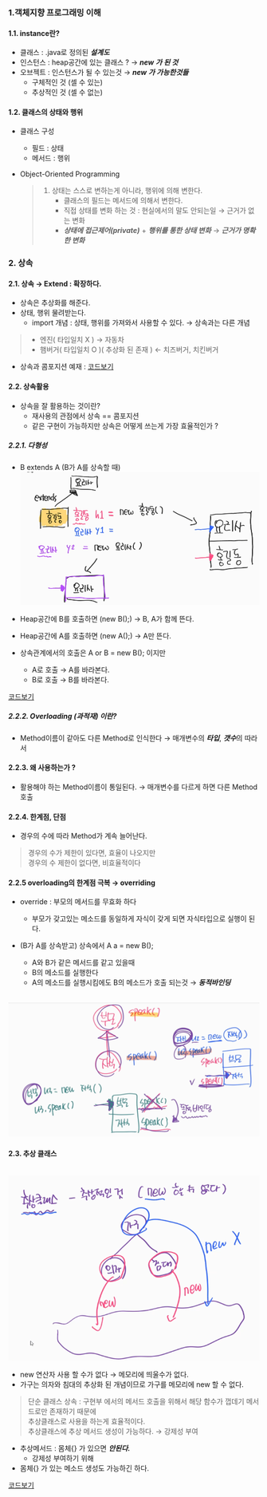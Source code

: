 ### 1.객체지향 프로그래밍 이해
#### 1.1. instance란?
- 클래스 : .java로 정의된 ***설계도***
- 인스턴스 : heap공간에 있는 클래스 ? → ***new 가 된 것***
- 오브젝트 : 인스턴스가 될 수 있는것 → ***new 가 가능한것들***
    - 구체적인 것 (셀 수 있는) 
    - 추상적인 것 (셀 수 없는)
  
#### 1.2. 클래스의 상태와 행위
- 클래스 구성
  - 필드 : 상태
  - 메서드 : 행위
  
- Object-Oriented Programming
  > 1) 상태는 스스로 변하는게 아니라, 행위에 의해 변한다.
  >    - 클래스의 필드는 메서드에 의해서 변한다.
  >    - 직접 상태를 변화 하는 것 : 현실에서의 말도 안되는일 → 근거가 없는 변화
  >    - ***상태에 접근제어(private)*** + ***행위를 통한 상태 변화*** → ***근거가 명확한 변화***
  > 

### 2. 상속
#### 2.1. 상속 → Extend : 확장하다.
- 상속은 추상화를 해준다.
- 상태, 행위 물려받는다.
  - import 개념 : 상태, 행위를 가져와서 사용할 수 있다. → 상속과는 다른 개념
  
> * 엔진( 타입일치 X ) → 자동차 </br>
> * 햄버거( 타입일치 O )( 추상화 된 존재 ) ← 치즈버거, 치킨버거

- 상속과 콤포지션 예재 : [코드보기](https://github.com/GyeomFka/java-dare/blob/master/src/main/java/ch05/OOPEx02.java)

#### 2.2. 상속활용
- 상속을 잘 활용하는 것이란?
  - 재사용의 관점에서 상속 == 콤포지션 
  - 같은 구현이 가능하지만 상속은 어떻게 쓰는게 가장 효율적인가 ?
  
##### 2.2.1. 다형성
- B extends A (B가 A를 상속할 때)
  </br>![Alt text](../99_img/13_java.png)
  
- Heap공간에 B를 호출하면 (new B();) → B, A가 함께 뜬다. 
- Heap공간에 A를 호출하면 (new A();) → A만 뜬다.
- 상속관계에서의 호출은 A or B = new B(); 이지만 
  - A로 호출 → A를 바라본다.
  - B로 호출 → B를 바라본다.

[코드보기](https://github.com/GyeomFka/java-dare/blob/master/src/main/java/ch05/OOPEx03.java)
  

##### 2.2.2. Overloading (과적재) 이란?
- Method이름이 같아도 다른 Method로 인식한다 → 매개변수의 ***타입***, ***갯수***의 따라서

#### 2.2.3. 왜 사용하는가 ?
- 활용해야 하는 Method이름이 통일된다. → 매개변수를 다르게 하면 다른 Method호출

#### 2.2.4. 한계점, 단점
- 경우의 수에 따라 Method가 계속 늘어난다.

> 경우의 수가 제한이 있다면, 효율이 나오지만 </br>
> 경우의 수 제한이 없다면, 비효율적이다

#### 2.2.5 overloading의 한계점 극복 → overriding
- override : 부모의 메서드를 무효화 하다
  - 부모가 갖고있는 메소드를 동일하게 자식이 갖게 되면 자식타입으로 실행이 된다.
  
- (B가 A를 상속받고) 상속에서 A a = new B();
  - A와 B가 같은 메서드를 같고 있을때
  - B의 메소드를 실행한다
  - A의 메소드를 실행시킴에도 B의 메소드가 호출 되는것 → ***동적바인딩***
    
</br>![Alt text](../99_img/14_java.png)

#### 2.3. 추상 클래스
</br>![Alt text](../99_img/15_java.png)
- new 연산자 사용 할 수가 없다 → 메모리에 띄울수가 없다.
- 가구는 의자와 침대의 추상화 된 개념이므로 가구를 메모리에 new 할 수 없다. 
> 단순 클래스 상속 : 구현부 에서의 메서드 호출을 위해서 해당 함수가 껍데기 메서드로만 존재하기 때문에<br>
> 추상클래스로 사용을 하는게 효율적이다.<br>
> 추상클래스에 추상 메서드 생성이 가능하다. → 강제성 부여<br>

- 추상메서드 : 몸체{} 가 있으면 ***안된다.***
  - 강제성 부여하기 위해
- 몸체{} 가 있는 메소드 생성도 가능하긴 하다.

[코드보기](https://github.com/GyeomFka/java-dare/blob/master/src/main/java/ch05/OOPEx07.java)
